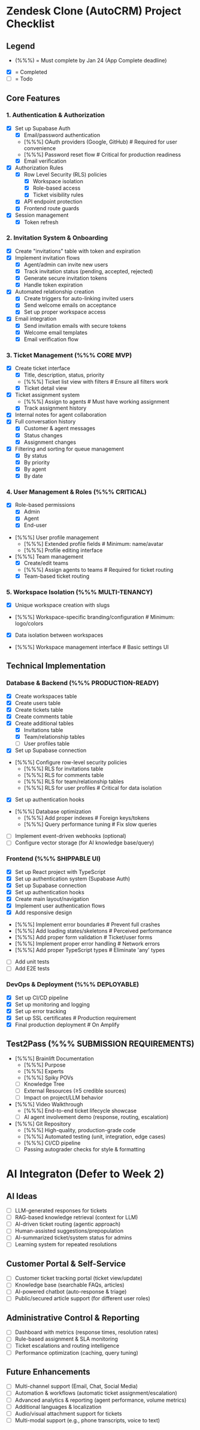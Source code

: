 # Zendesk Clone (AutoCRM) Project Checklist
## Legend
- (%%%) = Must complete by Jan 24 (App Complete deadline)
- [x] = Completed
- [ ] = Todo

## Core Features

### 1. Authentication & Authorization
- [x] Set up Supabase Auth
  - [x] Email/password authentication
  - [%%%] OAuth providers (Google, GitHub) # Required for user convenience
  - [%%%] Password reset flow # Critical for production readiness
  - [x] Email verification
- [x] Authorization Rules
  - [x] Row Level Security (RLS) policies
    - [x] Workspace isolation
    - [x] Role-based access
    - [x] Ticket visibility rules
  - [x] API endpoint protection
  - [x] Frontend route guards
- [x] Session management
  - [x] Token refresh

### 2. Invitation System & Onboarding
- [x] Create "invitations" table with token and expiration
- [x] Implement invitation flows
  - [x] Agent/admin can invite new users
  - [x] Track invitation status (pending, accepted, rejected)
  - [x] Generate secure invitation tokens
  - [x] Handle token expiration
- [x] Automated relationship creation
  - [x] Create triggers for auto-linking invited users
  - [x] Send welcome emails on acceptance
  - [x] Set up proper workspace access
- [x] Email integration
  - [x] Send invitation emails with secure tokens
  - [x] Welcome email templates
  - [x] Email verification flow

### 3. Ticket Management (%%% CORE MVP)
- [x] Create ticket interface
  - [x] Title, description, status, priority
  - [%%%] Ticket list view with filters # Ensure all filters work
  - [x] Ticket detail view
- [x] Ticket assignment system
  - [%%%] Assign to agents # Must have working assignment
  - [x] Track assignment history
- [x] Internal notes for agent collaboration
- [x] Full conversation history
  - [x] Customer & agent messages
  - [x] Status changes
  - [x] Assignment changes
- [x] Filtering and sorting for queue management
  - [x] By status
  - [x] By priority
  - [x] By agent
  - [x] By date

### 4. User Management & Roles (%%% CRITICAL)
- [x] Role-based permissions
  - [x] Admin
  - [x] Agent
  - [x] End-user
- [%%%] User profile management
  - [%%%] Extended profile fields # Minimum: name/avatar
  - [%%%] Profile editing interface
- [%%%] Team management
  - [x] Create/edit teams
  - [%%%] Assign agents to teams # Required for ticket routing
  - [x] Team-based ticket routing

### 5. Workspace Isolation (%%% MULTI-TENANCY)
- [x] Unique workspace creation with slugs
- [%%%] Workspace-specific branding/configuration # Minimum: logo/colors
- [x] Data isolation between workspaces
- [%%%] Workspace management interface # Basic settings UI

## Technical Implementation

### Database & Backend (%%% PRODUCTION-READY)
- [x] Create workspaces table
- [x] Create users table
- [x] Create tickets table
- [x] Create comments table
- [x] Create additional tables
  - [x] Invitations table
  - [x] Team/relationship tables
  - [ ] User profiles table
- [x] Set up Supabase connection
- [%%%] Configure row-level security policies
  - [%%%] RLS for invitations table
  - [%%%] RLS for comments table
  - [%%%] RLS for team/relationship tables
  - [%%%] RLS for user profiles # Critical for data isolation
- [x] Set up authentication hooks
- [%%%] Database optimization
  - [%%%] Add proper indexes # Foreign keys/tokens
  - [%%%] Query performance tuning # Fix slow queries
- [ ] Implement event-driven webhooks (optional)
- [ ] Configure vector storage (for AI knowledge base/query)

### Frontend (%%% SHIPPABLE UI)
- [x] Set up React project with TypeScript
- [x] Set up authentication system (Supabase Auth)
- [x] Set up Supabase connection
- [x] Set up authentication hooks
- [x] Create main layout/navigation
- [x] Implement user authentication flows
- [x] Add responsive design
- [%%%] Implement error boundaries # Prevent full crashes
- [%%%] Add loading states/skeletons # Perceived performance
- [%%%] Add proper form validation # Ticket/user forms
- [%%%] Implement proper error handling # Network errors
- [%%%] Add proper TypeScript types # Eliminate 'any' types
- [ ] Add unit tests
- [ ] Add E2E tests

### DevOps & Deployment (%%% DEPLOYABLE)
- [x] Set up CI/CD pipeline
- [x] Set up monitoring and logging
- [x] Set up error tracking
- [x] Set up SSL certificates # Production requirement
- [x] Final production deployment # On Amplify

## Test2Pass (%%% SUBMISSION REQUIREMENTS)
- [%%%] Brainlift Documentation
  - [%%%] Purpose
  - [%%%] Experts
  - [%%%] Spiky POVs
  - [ ] Knowledge Tree
  - [ ] External Resources (≥5 credible sources)
  - [ ] Impact on project/LLM behavior
- [%%%] Video Walkthrough
  - [%%%] End-to-end ticket lifecycle showcase
  - [ ] AI agent involvement demo (response, routing, escalation)
- [%%%] Git Repository
  - [%%%] High-quality, production-grade code
  - [%%%] Automated testing (unit, integration, edge cases)
  - [%%%] CI/CD pipeline
  - [ ] Passing autograder checks for style & formatting 

# AI Integraton (Defer to Week 2)

## AI Ideas
- [ ] LLM-generated responses for tickets
- [ ] RAG-based knowledge retrieval (context for LLM)
- [ ] AI-driven ticket routing (agentic approach)
- [ ] Human-assisted suggestions/prepopulation
- [ ] AI-summarized ticket/system status for admins
- [ ] Learning system for repeated resolutions

## Customer Portal & Self-Service
- [ ] Customer ticket tracking portal (ticket view/update)
- [ ] Knowledge base (searchable FAQs, articles)
- [ ] AI-powered chatbot (auto-response & triage)
- [ ] Public/secured article support (for different user roles)

## Administrative Control & Reporting
- [ ] Dashboard with metrics (response times, resolution rates)
- [ ] Rule-based assignment & SLA monitoring
- [ ] Ticket escalations and routing intelligence
- [ ] Performance optimization (caching, query tuning)

## Future Enhancements
- [ ] Multi-channel support (Email, Chat, Social Media)
- [ ] Automation & workflows (automatic ticket assignment/escalation)
- [ ] Advanced analytics & reporting (agent performance, volume metrics)
- [ ] Additional languages & localization
- [ ] Audio/visual attachment support for tickets
- [ ] Multi-modal support (e.g., phone transcripts, voice to text)